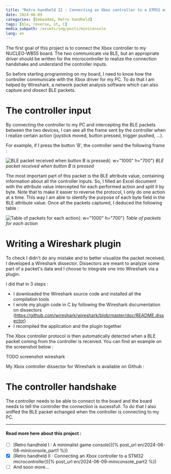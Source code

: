 ```yaml
---
title: "Retro handheld II : Connecting an Xbox controller to a STM32 microcontroller"
date: 2024-06-09
categories: [Embedded, Retro handheld]
tags: [ble, reverse, st, C] 
media_subpath: /assets/img/posts/miniconsole
lang: en
---
```


The first goal of this project is to connect the Xbox controller to my NUCLEO-WB55 board. The two communicate via BLE, but an appropriate driver should be written for the microcontroller to realize the connection handshake and understand the controller inputs. 

So before starting programming on my board, I need to know how the controller communicate with the Xbox driver for my PC. To do that I am helped by Wireshark, a network packet analysis software which can also capture and dissect BLE packets.

# The controller input

By connecting the controller to my PC and intercepting the BLE packets between the two devices, I can see all the frame sent by the controller when I realize certain action (joystick moved, button pressed, trigger pushed, ...).

For example, if I press the button 'B', the controller send the following frame : 

![BLE packet received when button B is pressed](xbox_ble_packet.png){: w="1000" h="700"}
_BLE packet received when button B is pressed_

The most important part of this packet is the BLE attribute value, containing information about all the controller inputs.
So, I filled an Excel document with the attribute value intercepted for each performed action and split it by byte. Note that to make it easier to reverse the protocol, I only do one action at a time. 
This way I am able to identify the purpose of each byte field in the BLE attribute value. 
Once all the packets captured, I deduced the following table :

![Table of packets for each action](xbox_parse_table.png){: w="1000" h="700"}
_Table of packets for each action_

# Writing a Wireshark plugin

To check I didn't do any mistake and to better visualize the packet received, I developed a Wireshark dissector. Dissectors are meant to analyze some part of a packet's data and I choose to integrate one into Wireshark via a plugin.

I did that in 3 steps : 
- I downloaded the Wireshark source code and installed all the compilation tools
- I wrote my plugin code in C by following the Wireshark documentation on dissectors (https://github.com/wireshark/wireshark/blob/master/doc/README.dissector)
- I recompiled the application and the plugin together

The Xbox controller protocol is then automatically detected when a BLE packet coming from the controller is received. You can find an example on the screenshot below :

TODO screenshot wireshark

My Xbox controller dissector for Wireshark is available on Github : 

# The controller handshake

The controller needs to be able to connect to the board and the board needs to tell the controller the connection is sucessfull. To do that I also sniffed the BLE packet echanged when the controller is connecting to my PC.

***

#### Read more here about this project :
- [ ] [Retro handheld I : A minimalist game console]({% post_url en/2024-06-08-miniconsole_part1 %})
- [x] [Retro handheld II : Connecting an Xbox controller to a STM32 microcontroller]({% post_url en/2024-06-09-miniconsole_part2 %})
- [ ] And soon more...